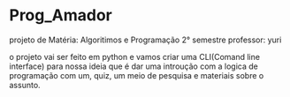 # Prog_Amador

projeto de Matéria: Algoritimos e Programação 2° semestre professor: yuri

o projeto vai ser feito em python e vamos criar uma CLI(Comand line interface) para nossa ideia
que é dar uma introução com a logica de programação com um, quiz, um meio de pesquisa e materiais sobre o assunto.
